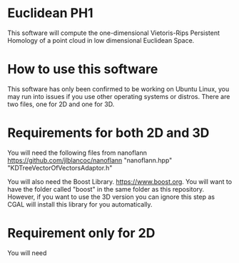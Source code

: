# Euclidean PH1
This software will compute the one-dimensional Vietoris-Rips Persistent Homology of a point cloud in low dimensional Euclidean Space. 

# How to use this software
This software has only been confirmed to be working on Ubuntu Linux, you may run into issues if you use other operating systems or distros. There are two files, one for 2D and one for 3D. 

# Requirements for both 2D and 3D 
You will need the following files from nanoflann  https://github.com/jlblancoc/nanoflann
"nanoflann.hpp"
"KDTreeVectorOfVectorsAdaptor.h"

You will also need the Boost Library. https://www.boost.org. You will want to have the folder called "boost" in the same folder as this repository. However, if you want to use the 3D version you can ignore this step as CGAL will install this library for you automatically. 

# Requirement only for 2D
You will need 
